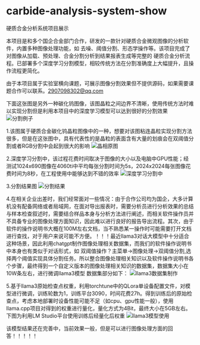 # carbide-analysis-system-show
硬质合金分析系统项目展示

本项目是和多个国企合金部门合作，研发的一款针对硬质合金微观图像的分析软件，内置多种图像处理功能，如 去噪、阈值分割、形态学操作等。该项目完成了对图像从加载、预处理、合金分割分析到结果报表生成等完整的 硬质合金分析流程。已部署多个深度学习分割模型，相较传统方法在分割准确度上大幅提升，且操作流程更简化。


由于本项目属于实验室横向课题，可展示图像分割效果但不提供源码，如果需要课题合作可以联系。2907098302@qq.com

下面这张图是另外一种碳化钨图像，该图晶粒之间边界不清晰，使用传统方法时难以实现分割但是利用本项目中的深度学习模型可以达到很好的分割效果
![分割例子](https://github.com/user-attachments/assets/b8e9dac2-b19a-424b-9f4e-46557f851a5a)


1.该图属于硬质合金碳化钨晶粒图像中的一种，想要对该图粘连晶粒实现分割方法很多，但是在这张图中，具有代表性的是晶粒的表面含有大量的划痕会在双阈值分割或者RGB分割中会起到很大的影响
![晶相原图](https://github.com/user-attachments/assets/d305e745-0522-4a99-b6bd-925831d6e0c8)

2.深度学习分割中，该过程花费时间取决于图像的大小以及电脑中GPU性能；经测试1024x690图像在4060ti中平均每张分割时间为5s，2024x2024每张图像花费时间为8秒，在工程使用中能够达到不错的效率
![深度学习分割中](https://github.com/user-attachments/assets/c50e3dce-5abe-4049-9ba8-35446ce4b43c)

3.分割结果图
![分割结果](https://github.com/user-attachments/assets/24a66522-ef1a-47e6-b107-fa70026b0669)

4.在相关企业出差时，我们经常面对一些情况：由于合作公司均为国企，大多计算机没有配备网络或者局域网，在面对导出报表时，需要分析员进行分析效果的总结与样本检查叙述时，需要结合样品本身与分析方法进行阐述，而相关软件操作员并不具备专业的图像处理方面知识，因此难以进行良好的报告导出流程。其次，由于软件的操作说明书大概在100M左右文档，当不熟悉某一操作时可能需要打开文档进行查找，对于用户来说可能不方便。！！！最近llama3对话大模型中十分适合这种场景，因此利用chatgpt制作图像处理相关数据集，而我们的软件操作说明书中本身也有类似于对话形式，如 双阈值操作？主菜单->图像处理->双阈值分割,选择两个阈值实现具体分割任务。所以整合图像处理相关知识以及软件操作说明书各个步骤，最终得到一个自定义版本的图像处理相关知识的数据集，数据集大小在10W条左右，进行微调llama3模型
数据集部分如下：
![llama3数据集制作](https://github.com/user-attachments/assets/6dfe9e71-96a7-4d94-b8a5-4f9212ad7ea4)


5.基于llama3原始检查点权重，利用torchtune中的QLora单设备配置文件，对模型进行微调，训练轮数为1，训练平台3090，时间花费27h。得到训练后的原始检查点，考虑本地部署时设备性能可能不足（如cpu、gpu性能一般），使用llama.cpp项目对得到的权重进行量化，量化方式为4Bit，最终大小在5GB左右。
下图为利用LM Studio平台使用训练后经量化后权重
![llama3模型使用](https://github.com/user-attachments/assets/7b4cd101-a520-4a1d-86d0-61c8684ce896)


该模型结果还在完善中，当前效果一般，但是可以进行图像处理方面的回答！！！！！

